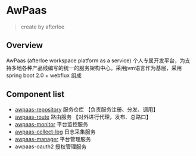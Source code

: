 # AwPaas
> create by afterloe    

## Overview
AwPaas (afterloe workspace platform as a service) 个人专属开发平台，为支持多地各种产品线编写的统一的服务架构中心。采用jvm语言作为基层，采用spring boot 2.0 + webflux 组成

## Component list
* [awpaas-repository](https://github.com/afterloe/awpaas-repository)    服务仓库      【负责服务注册、分发、调用】
* [awpaas-route](https://github.com/afterloe/awpaas-route)          路由服务      【对外进行代理，发布、总路口】
* [awpaas-monitor](https://github.com/afterloe/awpaas-monitor)        平台监控服务
* [awpaas-collect-log](https://github.com/afterloe/awpaas-collect-log)    日志采集服务
* [awpaas-manager](https://github.com/afterloe/awpaas-manager)        平台管理服务
* awpaas-oauth2         授权管理服务

